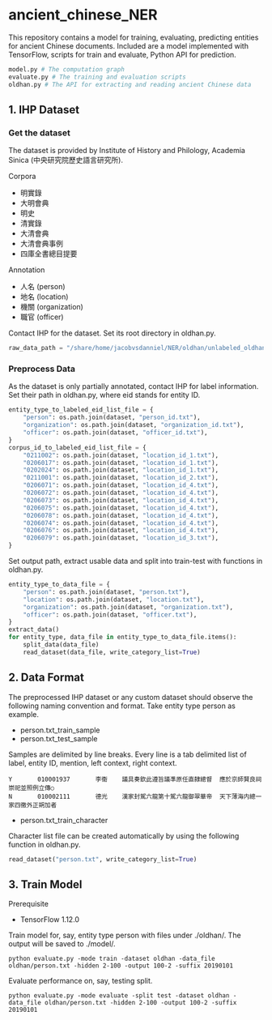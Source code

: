 # ancient_chinese_NER

This repository contains a model for training, evaluating, predicting entities for ancient Chinese documents.
Included are a model implemented with TensorFlow, scripts for train and evaluate, Python API for prediction.

```python
model.py # The computation graph
evaluate.py # The training and evaluation scripts
oldhan.py # The API for extracting and reading ancient Chinese data
```

## 1. IHP Dataset
### Get the dataset

The dataset is provided by Institute of History and Philology, Academia Sinica (中央研究院歷史語言研究所).

Corpora
* 明實錄
* 大明會典
* 明史
* 清實錄
* 大清會典
* 大清會典事例
* 四庫全書總目提要

Annotation
* 人名 (person)
* 地名 (location)
* 機關 (organization)
* 職官 (officer)

Contact IHP for the dataset.
Set its root directory in oldhan.py.
```python
raw_data_path = "/share/home/jacobvsdanniel/NER/oldhan/unlabeled_oldhan"
```

### Preprocess Data

As the dataset is only partially annotated, contact IHP for label information.
Set their path in oldhan.py, where eid stands for entity ID.
```python
entity_type_to_labeled_eid_list_file = {
    "person": os.path.join(dataset, "person_id.txt"),
    "organization": os.path.join(dataset, "organization_id.txt"),
    "officer": os.path.join(dataset, "officer_id.txt"),
}
corpus_id_to_labeled_eid_list_file = {
    "0211002": os.path.join(dataset, "location_id_1.txt"),
    "0206017": os.path.join(dataset, "location_id_1.txt"),
    "0202024": os.path.join(dataset, "location_id_1.txt"),
    "0211001": os.path.join(dataset, "location_id_2.txt"),
    "0206071": os.path.join(dataset, "location_id_4.txt"),
    "0206072": os.path.join(dataset, "location_id_4.txt"),
    "0206073": os.path.join(dataset, "location_id_4.txt"),
    "0206075": os.path.join(dataset, "location_id_4.txt"),
    "0206078": os.path.join(dataset, "location_id_4.txt"),
    "0206074": os.path.join(dataset, "location_id_4.txt"),
    "0206076": os.path.join(dataset, "location_id_4.txt"),
    "0206079": os.path.join(dataset, "location_id_3.txt"),
}
```

Set output path, extract usable data and split into train-test with functions in oldhan.py.
```python
entity_type_to_data_file = {
    "person": os.path.join(dataset, "person.txt"),
    "location": os.path.join(dataset, "location.txt"),
    "organization": os.path.join(dataset, "organization.txt"),
    "officer": os.path.join(dataset, "officer.txt"),
}
extract_data()
for entity_type, data_file in entity_type_to_data_file.items():
    split_data(data_file)
    read_dataset(data_file, write_category_list=True)
```

## 2. Data Format

The preprocessed IHP dataset or any custom dataset should observe the following naming convention and format.
Take entity type person as example.

* person.txt_train_sample
* person.txt_test_sample

Samples are delimited by line breaks.
Every line is a tab delimited list of label, entity ID, mention, left context, right context.
```
Y       010001937       李衞    議具奏欽此遵旨議凖原任直隸總督  應於京師賢良祠崇祀並照例立傳○
N       010002111       德光    漢家封駕六龍第十駕六龍御翠華帝  天下薄海内總一家四徼外正朔加者
```

* person.txt_train_character

Character list file can be created automatically by using the following function in oldhan.py.
```python
read_dataset("person.txt", write_category_list=True)
```

## 3. Train Model

Prerequisite
* TensorFlow 1.12.0

Train model for, say, entity type person with files under ./oldhan/. The output will be saved to ./model/.
```
python evaluate.py -mode train -dataset oldhan -data_file oldhan/person.txt -hidden 2-100 -output 100-2 -suffix 20190101
```

Evaluate performance on, say, testing split.
```
python evaluate.py -mode evaluate -split test -dataset oldhan -data_file oldhan/person.txt -hidden 2-100 -output 100-2 -suffix 20190101
```
